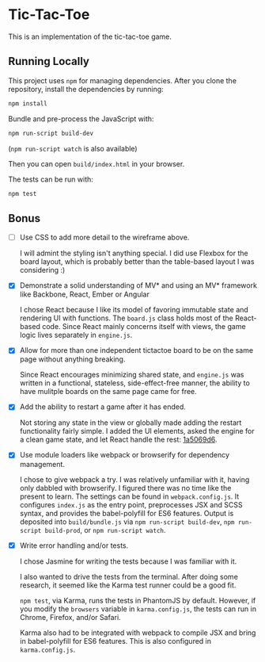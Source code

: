 Tic-Tac-Toe
===========

This is an implementation of the tic-tac-toe game.

Running Locally
---------------

This project uses `npm` for managing dependencies. After you clone
the repository, install the dependencies by running:

```sh
npm install
```

Bundle and pre-process the JavaScript with:

```sh
npm run-script build-dev
```

(`npm run-script watch` is also available)

Then you can open `build/index.html` in your browser.

The tests can be run with:

```sh
npm test
```

Bonus
-----

- [ ] Use CSS to add more detail to the wireframe above.

    I will admint the styling isn't anything special. I did use
    Flexbox for the board layout, which is probably better than the
    table-based layout I was considering :)

- [X] Demonstrate a solid understanding of MV* and using an MV*
  framework like Backbone, React, Ember or Angular

    I chose React because I like its model of favoring immutable state
    and rendering UI with functions. The `board.js` class holds most of
    the React-based code. Since React mainly concerns itself with
    views, the game logic lives separately in `engine.js`.

- [X] Allow for more than one independent tic­tac­toe board to be on
  the same page without anything breaking.

    Since React encourages minimizing shared state, and `engine.js`
    was written in a functional, stateless, side-effect-free manner,
    the ability to have mulitple boards on the same page came
    for free.

- [X] Add the ability to restart a game after it has ended.

    Not storing any state in the view or globally made adding the
    restart functionality fairly simple. I added the UI elements,
    asked the engine for a clean game state, and let React handle the
    rest:
    [1a5069d6](https://github.com/tlicata/tic-tac-toe/commit/1a5069d648ae770da792f15a2b0b6de60988ad98#diff-b768db34d2b156debfb3871af9cb87d6R52).

- [X] Use module loaders like webpack or browserify for dependency
  management.

    I chose to give webpack a try. I was relatively unfamiliar with
    it, having only dabbled with browserify. I figured there was no
    time like the present to learn. The settings can be found in
    `webpack.config.js`. It configures `index.js` as the entry point,
    preprocesses JSX and SCSS syntax, and provides the babel-polyfill
    for ES6 features. Output is deposited into `build/bundle.js` via
    `npm run-script build-dev`, `npm run-script build-prod`, or `npm
    run-script watch`.

- [X] Write error handling and/or tests.

    I chose Jasmine for writing the tests because I was familiar with
    it.

    I also wanted to drive the tests from the terminal. After doing
    some research, it seemed like the Karma test runner could be a
    good fit.

    `npm test`, via Karma, runs the tests in PhantomJS by
    default. However, if you modify the `browsers` variable in
    `karma.config.js`, the tests can run in Chrome, Firefox, and/or
    Safari.

    Karma also had to be integrated with webpack to compile JSX and
    bring in babel-polyfill for ES6 features. This is also configured
    in `karma.config.js`.
